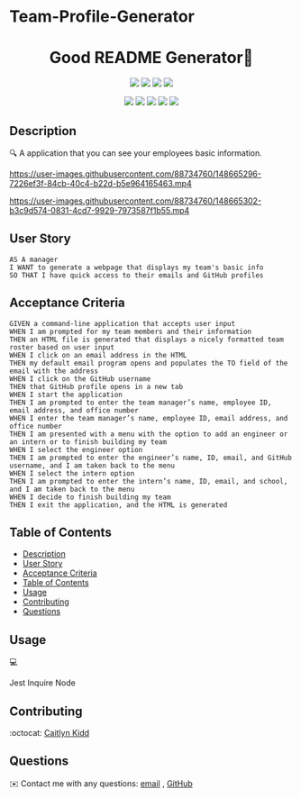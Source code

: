 # Team-Profile-Generator
<h1 align="center">Good README Generator👋</h1>
   
  
<p align="center">
    <img src="https://img.shields.io/github/repo-size/caitkidd/Good-README" />
    <img src="https://img.shields.io/github/languages/top/caitkidd/Good-README"  />
    <img src="https://img.shields.io/github/issues/caitkidd/Good-README" />
    <img src="https://img.shields.io/github/last-commit/caitkidd/Good-README" >
 
</p>
  
<p align="center">
    <img src="https://img.shields.io/badge/Javascript-yellow" />
    <img src="https://img.shields.io/badge/jQuery-blue"  />
    <img src="https://img.shields.io/badge/-node.js-green" />
    <img src="https://img.shields.io/badge/-inquirer-red" >
    <img src="https://img.shields.io/badge/-json-orange" />
</p>
   
## Description
  
🔍 A application that you can see your employees basic information.   


https://user-images.githubusercontent.com/88734760/148665296-7226ef3f-84cb-40c4-b22d-b5e964165463.mp4

https://user-images.githubusercontent.com/88734760/148665302-b3c9d574-0831-4cd7-9929-7973587f1b55.mp4

## User Story
  
```
AS A manager
I WANT to generate a webpage that displays my team's basic info
SO THAT I have quick access to their emails and GitHub profiles
```
  
## Acceptance Criteria
  
```
GIVEN a command-line application that accepts user input
WHEN I am prompted for my team members and their information
THEN an HTML file is generated that displays a nicely formatted team roster based on user input
WHEN I click on an email address in the HTML
THEN my default email program opens and populates the TO field of the email with the address
WHEN I click on the GitHub username
THEN that GitHub profile opens in a new tab
WHEN I start the application
THEN I am prompted to enter the team manager’s name, employee ID, email address, and office number
WHEN I enter the team manager’s name, employee ID, email address, and office number
THEN I am presented with a menu with the option to add an engineer or an intern or to finish building my team
WHEN I select the engineer option
THEN I am prompted to enter the engineer’s name, ID, email, and GitHub username, and I am taken back to the menu
WHEN I select the intern option
THEN I am prompted to enter the intern’s name, ID, email, and school, and I am taken back to the menu
WHEN I decide to finish building my team
THEN I exit the application, and the HTML is generated
```
  
## Table of Contents
- [Description](#description)
- [User Story](#user-story)
- [Acceptance Criteria](#acceptance-criteria)
- [Table of Contents](#table-of-contents)
- [Usage](#usage)
- [Contributing](#contributing)
- [Questions](#questions)

 
## Usage
💻   
  
Jest
Inquire
Node

## Contributing
:octocat: [Caitlyn Kidd](https://github.com/caitkidd)

## Questions
✉️ Contact me with any questions: [email](mailto:caitlyn.kidd92@gmail.com) , [GitHub](https://github.com/caitkidd)<br />

    
